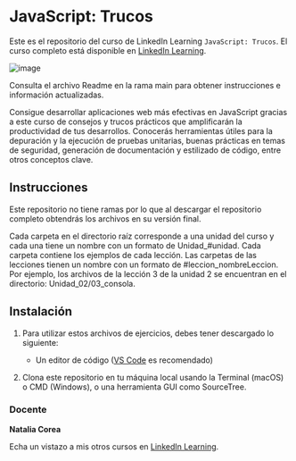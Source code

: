 # JavaScript: Trucos

Este es el repositorio del curso de LinkedIn Learning `JavaScript: Trucos`. El curso completo está disponible en [LinkedIn Learning][lil-course-url].

![image](https://github.com/LinkedInLearning/javascript-trucos-2809715/assets/71371373/e3f6d00e-dbe4-4cf6-91ac-65c29ccde05d)
 
Consulta el archivo Readme en la rama main para obtener instrucciones e información actualizadas.

Consigue desarrollar aplicaciones web más efectivas en JavaScript gracias a este curso de consejos y trucos prácticos que amplificarán la productividad de tus desarrollos. Conocerás herramientas útiles para la depuración y la ejecución de pruebas unitarias, buenas prácticas en temas de seguridad, generación de documentación y estilizado de código, entre otros conceptos clave.

## Instrucciones
Este repositorio no tiene ramas por lo que al descargar el repositorio completo obtendrás los archivos en su versión final.

Cada carpeta en el directorio raíz corresponde a una unidad del curso y cada una tiene un nombre con un formato de Unidad_#unidad. Cada carpeta contiene los ejemplos de cada lección. Las carpetas de las lecciones tienen un nombre con un formato de #leccion_nombreLeccion. Por ejemplo, los archivos de la lección 3 de la unidad 2 se encuentran en el directorio: Unidad_02/03_consola.

## Instalación

1. Para utilizar estos archivos de ejercicios, debes tener descargado lo siguiente:
   - Un editor de código ([VS Code](https://code.visualstudio.com/) es recomendado)

2. Clona este repositorio en tu máquina local usando la Terminal (macOS) o CMD (Windows), o una herramienta GUI como SourceTree.

### Docente

**Natalia Corea**

Echa un vistazo a mis otros cursos en [LinkedIn Learning](https://www.linkedin.com/learning/instructors/natalia-corea).

[0]: # (Replace these placeholder URLs with actual course URLs)
[lil-course-url]: https://www.linkedin.com/learning/javascript-trucos/los-mejores-trucos-para-javascript
[lil-thumbnail-url]: https:

[1]: # (End of ES-Instruction ###############################################################################################)
